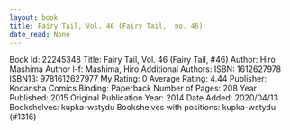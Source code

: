 ```yaml
---
layout: book
title: Fairy Tail, Vol. 46 (Fairy Tail,  no. 46)
date_read: None
---
```


Book Id: 22245348
Title: Fairy Tail, Vol. 46 (Fairy Tail, #46)
Author: Hiro Mashima
Author l-f: Mashima, Hiro
Additional Authors: 
ISBN: 1612627978
ISBN13: 9781612627977
My Rating: 0
Average Rating: 4.44
Publisher: Kodansha Comics
Binding: Paperback
Number of Pages: 208
Year Published: 2015
Original Publication Year: 2014
Date Added: 2020/04/13
Bookshelves: kupka-wstydu
Bookshelves with positions: kupka-wstydu (#1316)

